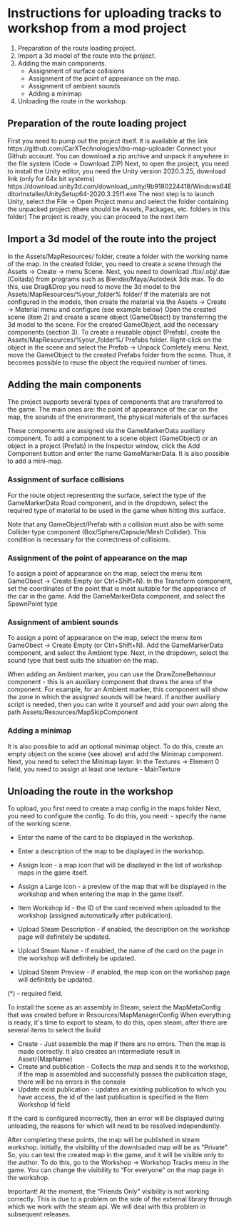 <h1>Instructions for uploading tracks to workshop from a mod project</h1>

1. Preparation of the route loading project.
2. Import a 3d model of the route into the project.
3. Adding the main components.
   - Assignment of surface collisions
   - Assignment of the point of appearance on the map.
   - Assignment of ambient sounds
   - Adding a minimap
4. Unloading the route in the workshop.

<h2>Preparation of the route loading project</h2>
First you need to pump out the project itself. It is available at the link https://github.com/CarXTechnologies/dro-map-uploader Connect your Github account. You can download a zip archive and unpack it anywhere in the file system
(Code → Download ZIP)
Next, to open the project, you need to install the Unity editor, you need the Unity version 2020.3.25, download link (only for 64x bit systems)
https://download.unity3d.com/download_unity/9b9180224418/Windows64EditorInstaller/UnitySetup64-2020.3.25f1.exe The
next step is to launch Unity, select the File → Open Project menu and select the folder containing the unpacked project (there should be Assets, Packages, etc. folders in this folder)
The project is ready, you can proceed to the next item

<h2>Import a 3d model of the route into the project</h2>
In the Assets/MapResources/ folder, create a folder with the working name of the map.
In the created folder, you need to create a scene through the Assets → Create → menu Scene.
Next, you need to download .fbx/.obj/.dae (Collada) from programs such as Blender/Maya/Autodesk 3ds max. To do this, use Drag&Drop you need to move the 3d model to the Assets/MapResources/%your_folder% folder/
If the materials are not configured in the models, then create the material via the Assets → Create → Material menu and configure (see example below)
Open the created scene (item 2) and create a scene object (GameObject) by transferring the 3d model to the scene.
For the created GameObject, add the necessary components (section 3).
To create a reusable object (Prefab), create the Assets/MapResources/%your_folder%/ Prefabs folder.
Right-click on the object in the scene and select the Prefab → Unpack Comletely menu.
Next, move the GameObject to the created Prefabs folder from the scene. Thus, it becomes possible to reuse the object the required number of times.
<h2>Adding the main components</h2>
The project supports several types of components that are transferred to the game. The main ones are:
the point of appearance of the car on the map, the sounds of the environment, the physical materials of the surfaces

These components are assigned via the GameMarkerData auxiliary component.
To add a component to a scene object (GameObject) or an object in a project (Prefab) in the Inspector window, click the Add Component button and enter the name GameMarkerData.
It is also possible to add a mini-map.

<h3>Assignment of surface collisions</h3>
For the route object representing the surface, select the type of the GameMarkerData Road component, and in the dropdown, select the required type of material to be used in the game when hitting this surface.

Note that any GameObject/Prefab with a collision must also be with some Collider type component (Box/Sphere/Capsule/Mesh Collider). This condition is necessary for the correctness of collisions.

<h3>Assignment of the point of appearance on the map</h3>
To assign a point of appearance on the map, select the menu item GameObect → Create Empty (or Ctrl+Shift+N). In the Transform component, set the coordinates of the point that is most suitable for the appearance of the car in the game. Add the GameMarkerData component, and select the SpawnPoint type

<h3>Assignment of ambient sounds</h3>
To assign a point of appearance on the map, select the menu item GameObect → Create Empty (or Ctrl+Shift+N). Add the GameMarkerData component, and select the Ambient type. Next, in the dropdown, select the sound type that best suits the situation on the map.

When adding an Ambient marker, you can use the DrawZoneBehaviour component - this is an auxiliary component that draws the area of the component. For example, for an Ambient marker, this component will show the zone in which the assigned sounds will be heard.
If another auxiliary script is needed, then you can write it yourself and add your own along the path Assets/Resources/MapSkipComponent

<h3>Adding a minimap</h3>
It is also possible to add an optional minimap object. To do this, create an empty object on the scene (see above) and add the Minimap component. Next, you need to select the Minimap layer. In the Textures → Element 0 field, you need to assign at least one texture - MainTexture

<h2>Unloading the route in the workshop</h2>
To upload, you first need to create a map config in the maps folder
Next, you need to configure the config. To do this, you need:
- specify the name of the working scene.

- Enter the name of the card to be displayed in the workshop.

- Enter a description of the map to be displayed in the workshop.

- Assign Icon - a map icon that will be displayed in the list of workshop maps in the game itself.

- Assign a Large icon - a preview of the map that will be displayed in the workshop and when entering the map in the game itself.
  
- Item Workshop Id - the ID of the card received when uploaded to the workshop (assigned automatically after publication).

- Upload Steam Description - if enabled, the description on the workshop page will definitely be updated.

- Upload Steam Name - if enabled, the name of the card on the page in the workshop will definitely be updated.
  
- Upload Steam Preview - if enabled, the map icon on the workshop page will definitely be updated.
  
(*) - required field.

To install the scene as an assembly in Steam, select the MapMetaConfig that was created before in Resources/MapManagerConfig
When everything is ready, it's time to export to steam, to do this, open steam, after there are
several items to select the build

- Create - Just assemble the map if there are no errors. Then the map is made correctly. It also creates an intermediate result in Asset/{MapName}
- Create and publication - Collects the map and sends it to the workshop, if the map is assembled and successfully passes the publication stage, there will be no errors in the console
- Update exist publication - updates an existing publication to which you have access, the id of the last publication is specified in the Item Workshop Id field

If the card is configured incorrectly, then an error will be displayed during unloading, the reasons for which will need to be resolved independently.

After completing these points, the map will be published in steam workshop. Initially, the visibility of the downloaded map will be as “Private". So, you can test the created map in the game, and it will be visible only to the author. To do this, go to the Workshop → Workshop Tracks menu in the game. You can change the visibility to “For everyone" on the map page in the workshop.

Important! At the moment, the “Friends Only" visibility is not working correctly. This is due to a problem on the side of the external library through which we work with the steam api. We will deal with this problem in subsequent releases.
